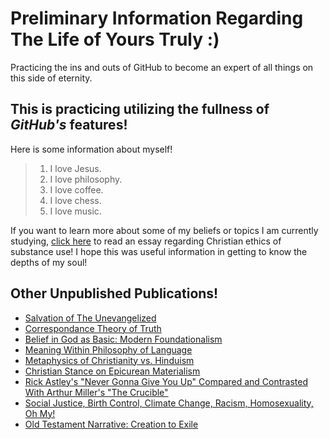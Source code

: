 # Preliminary Information Regarding The Life of Yours Truly :)
Practicing the ins and outs of GitHub to become an expert of all things on this side of eternity. 


## This is practicing utilizing the fullness of *GitHub's* features! ##
Here is some information about myself!
>1. I love Jesus.
>2. I love philosophy.
>3. I love coffee.
>4. I love chess.
>5. I love music.

If you want to learn more about some of my beliefs or topics I am currently studying, [click here](https://dochub.com/guest-lw5xbdvmzm08g5e-iknv5pfjkemmfel3c9/xP5LzojKaWv0gY0w7ZDlO3/phi2500-final-research-essay-pdf?gt=EDWGBskx25ZAs-iiuLRu "The Devouring Lion: Psychedelics or Pride?") to read an essay regarding Christian ethics of substance use!
I hope this was useful information in getting to know the depths of my soul!

## Other Unpublished Publications! ##
- [Salvation of The Unevangelized](https://dochub.com/graysonboyette929/gDqeQZ6VzZNMydzV0jLO4Y/phi4600-final-essay-docx)
- [Correspondance Theory of Truth](https://dochub.com/graysonboyette929/oGZeMNnwXgDjMYGVQvbrYd/phi3550-position-paper-truth-docx)
- [Belief in God as Basic: Modern Foundationalism](https://dochub.com/graysonboyette929/2GQ1NXoKy5pJ76JKDkW6bx/phi3550-knowledge-position-paper-2-pdf)
- [Meaning Within Philosophy of Language](https://dochub.com/graysonboyette929/B5LgrGvR0mZ6xQvK9MYq6j/phi3550-position-paper-3-pdf?pg=2)
- [Metaphysics of Christianity vs. Hinduism](https://dochub.com/graysonboyette929/1XEpyxzwNxk6ZPBKQZGd38/death-to-self-phi2100-final-essay-docx)
- [Christian Stance on Epicurean Materialism](https://dochub.com/graysonboyette929/1XEpyxzwNxk6ZPBKQZGd38/death-to-self-phi2100-final-essay-docx)
- [Rick Astley's "Never Gonna Give You Up" Compared and Contrasted With Arthur Miller's "The Crucible"](https://mail.google.com/mail/u/0?ui=2&ik=2c1005c2bd&attid=0.1&permmsgid=msg-f:1842437042394692930&th=1991a6ba78f4fd42&view=att&zw&disp=inline)
- [Social Justice, Birth Control, Climate Change, Racism, Homosexuality, Oh My!](https://dochub.com/m/shared-document/graysonboyette929/bDa8NX3RdWv5vobw2zA6Ey/eth5100-sp-2024-position-statement-final-docx?dt=udSvteYU6taaeNzzm_Eo)
- [Old Testament Narrative: Creation to Exile](https://dochub.com/m/shared-document/graysonboyette929/gDqeQZ6VzZNMNXzV0jLO4Y/ots-creation-to-exile-retelling-docx?dt=41PRvFjoxysayVLghmMg)
